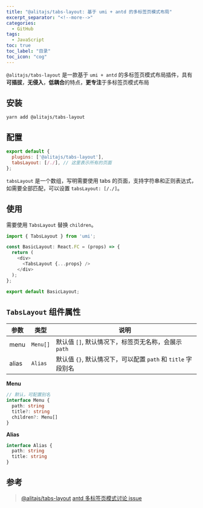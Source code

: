 ```yaml
---
title: "@alitajs/tabs-layout: 基于 umi + antd 的多标签页模式布局"
excerpt_separator: "<!--more-->"
categories:
  - GitHub
tags:
  - JavaScript
toc: true
toc_label: "目录"
toc_icon: "cog"
---
```


`@alitajs/tabs-layout` 是一款基于 `umi + antd` 的多标签页模式布局插件，具有**可插拔**，**无侵入**，**低耦合**的特点，**更专注**于多标签页模式布局

<!--more-->

## 安装

```
yarn add @alitajs/tabs-layout
```

## 配置

```js
export default {
  plugins: ['@alitajs/tabs-layout'],
  tabsLayout: [/./], // 这里表示所有的页面
};
```

`tabsLayout` 是一个数组，写明需要使用 tabs 的页面，支持字符串和正则表达式，如需要全部匹配，可以设置 `tabsLayout: [/./]`。

## 使用

需要使用 `TabsLayout` 替换 `children`。

```ts
import { TabsLayout } from 'umi';

const BasicLayout: React.FC = (props) => {
  return (
    <div>
      <TabsLayout {...props} />
    </div>
  );
};

export default BasicLayout;
```

## `TabsLayout` 组件属性

| 参数 | 类型 | 说明 |
| --- | --- | --- |
| menu | `Menu[]` | 默认值 `[]`, 默认情况下，标签页无名称，会展示 `path` |
| alias | `Alias` | 默认值 `{}`, 默认情况下，可以配置 `path` 和 `title` 字段别名 |

**Menu**

```ts
// 默认，可配置别名
interface Menu {
  path: string
  title?: string
  children?: Menu[]
}
```

**Alias**

```ts
interface Alias {
  path: string
  title: string
}
```

## 参考
> [@alitajs/tabs-layout](https://github.com/alitajs/alita/tree/master/packages/tabs-layout)
> [antd 多标签页模式讨论 issue](https://github.com/ant-design/ant-design-pro/issues/220)
